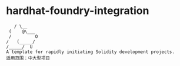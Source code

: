 # hardhat-foundry-integration

```
   / \__
 (    @\___
 /         O
/   (_____/
/_____/  U
A template for rapidly initiating Solidity development projects.
适用范围：中大型项目
```
